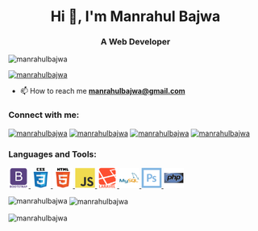 <h1 align="center">Hi 👋, I'm Manrahul Bajwa</h1>
<h3 align="center">A Web Developer</h3>

<p align="left"> <img src="https://komarev.com/ghpvc/?username=manrahulbajwa&label=Profile%20views&color=0e75b6&style=flat" alt="manrahulbajwa" /> </p>

<p align="left"> <a href="https://twitter.com/manrahulbajwa" target="blank"><img src="https://img.shields.io/twitter/follow/manrahulbajwa?logo=twitter&style=for-the-badge" alt="manrahulbajwa" /></a> </p>

- 📫 How to reach me **manrahulbajwa@gmail.com**

<h3 align="left">Connect with me:</h3>
<p align="left">
<a href="https://twitter.com/manrahulbajwa" target="blank"><img align="center" src="https://raw.githubusercontent.com/rahuldkjain/github-profile-readme-generator/master/src/images/icons/Social/twitter.svg" alt="manrahulbajwa" height="30" width="40" /></a>
<a href="https://linkedin.com/in/manrahulbajwa" target="blank"><img align="center" src="https://raw.githubusercontent.com/rahuldkjain/github-profile-readme-generator/master/src/images/icons/Social/linked-in-alt.svg" alt="manrahulbajwa" height="30" width="40" /></a>
<a href="https://fb.com/manrahulbajwa" target="blank"><img align="center" src="https://raw.githubusercontent.com/rahuldkjain/github-profile-readme-generator/master/src/images/icons/Social/facebook.svg" alt="manrahulbajwa" height="30" width="40" /></a>
<a href="https://instagram.com/manrahulbajwa" target="blank"><img align="center" src="https://raw.githubusercontent.com/rahuldkjain/github-profile-readme-generator/master/src/images/icons/Social/instagram.svg" alt="manrahulbajwa" height="30" width="40" /></a>
</p>

<h3 align="left">Languages and Tools:</h3>
<p align="left"> <a href="https://getbootstrap.com" target="_blank"> <img src="https://raw.githubusercontent.com/devicons/devicon/master/icons/bootstrap/bootstrap-plain-wordmark.svg" alt="bootstrap" width="40" height="40"/> </a> <a href="https://www.w3schools.com/css/" target="_blank"> <img src="https://raw.githubusercontent.com/devicons/devicon/master/icons/css3/css3-original-wordmark.svg" alt="css3" width="40" height="40"/> </a> <a href="https://www.w3.org/html/" target="_blank"> <img src="https://raw.githubusercontent.com/devicons/devicon/master/icons/html5/html5-original-wordmark.svg" alt="html5" width="40" height="40"/> </a> <a href="https://developer.mozilla.org/en-US/docs/Web/JavaScript" target="_blank"> <img src="https://raw.githubusercontent.com/devicons/devicon/master/icons/javascript/javascript-original.svg" alt="javascript" width="40" height="40"/> </a> <a href="https://laravel.com/" target="_blank"> <img src="https://raw.githubusercontent.com/devicons/devicon/master/icons/laravel/laravel-plain-wordmark.svg" alt="laravel" width="40" height="40"/> </a> <a href="https://www.mysql.com/" target="_blank"> <img src="https://raw.githubusercontent.com/devicons/devicon/master/icons/mysql/mysql-original-wordmark.svg" alt="mysql" width="40" height="40"/> </a> <a href="https://www.photoshop.com/en" target="_blank"> <img src="https://raw.githubusercontent.com/devicons/devicon/master/icons/photoshop/photoshop-line.svg" alt="photoshop" width="40" height="40"/> </a> <a href="https://www.php.net" target="_blank"> <img src="https://raw.githubusercontent.com/devicons/devicon/master/icons/php/php-original.svg" alt="php" width="40" height="40"/> </a> </p>

<p><img align="left" src="https://github-readme-stats.vercel.app/api/top-langs?username=manrahulbajwa&show_icons=true&locale=en&layout=compact" alt="manrahulbajwa" /></p>

<p>&nbsp;<img align="center" src="https://github-readme-stats.vercel.app/api?username=manrahulbajwa&show_icons=true&locale=en" alt="manrahulbajwa" /></p>

<p><img align="center" src="https://github-readme-streak-stats.herokuapp.com/?user=manrahulbajwa&" alt="manrahulbajwa" /></p>
